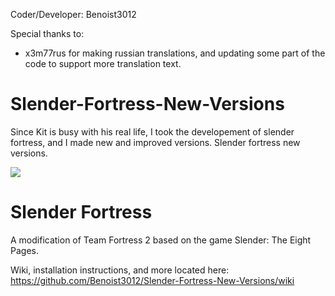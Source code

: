 Coder/Developer: Benoist3012

Special thanks to:

- x3m77rus for making russian translations, and updating some part of the code to support more translation text.

# Slender-Fortress-New-Versions

Since Kit is busy with his real life, I took the developement of slender fortress, and I made new and improved versions. Slender fortress new versions.

![](https://cloud.githubusercontent.com/assets/4492504/4125890/ff16b996-32e5-11e4-96b9-102fc0175adf.jpg)

Slender Fortress
================

A modification of Team Fortress 2 based on the game Slender: The Eight Pages.

Wiki, installation instructions, and more located here: https://github.com/Benoist3012/Slender-Fortress-New-Versions/wiki
